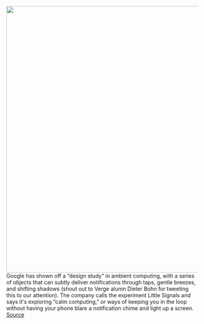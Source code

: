 <img src='https://cdn.vox-cdn.com/thumbor/ah2AHIgGYoo7rnY0Tumbr41co_4=/0x0:1394x1610/1200x0/filters:focal(0x0:1394x1610):no_upscale()/cdn.vox-cdn.com/uploads/chorus_asset/file/23392512/Screen_Shot_2022_04_15_at_10.02.18.png' width='700px' /><br/>
Google has shown off a “design study” in ambient computing, with a series of objects that can subtly deliver notifications through taps, gentle breezes, and shifting shadows (shout out to Verge alumn Dieter Bohn for tweeting this to our attention). The company calls the experiment Little Signals and says it's exploring “calm computing,” or ways of keeping you in the loop without having your phone blare a notification chime and light up a screen.
<a href='https://www.theverge.com/2022/4/15/23026074/google-little-signals-concept-diy-build-ambient-notifications'> Source <a/>